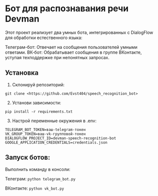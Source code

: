 # Бот для распознавания речи Devman

Этот проект реализует два умных бота, интегрированных с DialogFlow для обработки естественного языка:

Телеграм-бот: Отвечает на сообщения пользователей умными ответами.
ВК-бот: Обрабатывает сообщения в группе ВКонтакте, уступая техподдержке при непонятных запросах.

## Установка
1. Склонируй репозиторий:
```
git clone <https://github.com/Evst404/speech_recognition_bot>
```
2. Установи зависимости:
```
pip install -r requirements.txt
```
3. Настрой переменные окружения в .env:
```
TELEGRAM_BOT_TOKEN=ваш-telegram-токен
VK_GROUP_TOKEN=ваш-vk-групповой-токен
DIALOGFLOW_PROJECT_ID=devman-speech-recognition-bot
GOOGLE_APPLICATION_CREDENTIALS=credentials.json
```
## Запуск ботов:
Выполнить команду в консоли:

Телеграм: 
```python telegram_bot.py```

ВКонтакте: 
```python vk_bot.py```


